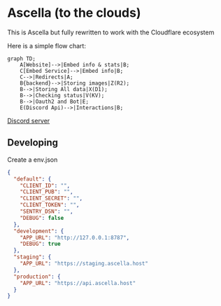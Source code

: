 # Ascella (to the clouds)

This is Ascella but fully rewritten to work with the Cloudflare ecosystem

Here is a simple flow chart:

```mermaid
graph TD;
    A[Website]-->|Embed info & stats|B;
    C[Embed Service]-->|Embed info|B;
    C-->|Redirects|A;
    B{backend}-->|Storing images|Z(R2);
    B-->|Storing All data|X(D1);
    B-->|Checking status|V(KV);
    B-->|Oauth2 and Bot|E;
    E(Discord Api)-->|Interactions|B;
```

[Discord server](https://discord.gg/BDxd9AuHpr)

## Developing

Create a env.json

```json
{
  "default": {
    "CLIENT_ID": "",
    "CLIENT_PUB": "",
    "CLIENT_SECRET": "",
    "CLIENT_TOKEN": "",
    "SENTRY_DSN": "",
    "DEBUG": false
  },
  "development": {
    "APP_URL": "http://127.0.0.1:8787",
    "DEBUG": true
  },
  "staging": {
    "APP_URL": "https://staging.ascella.host"
  },
  "production": {
    "APP_URL": "https://api.ascella.host"
  }
}
```

